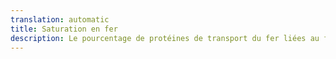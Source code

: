 ```yaml
---
translation: automatic
title: Saturation en fer
description: Le pourcentage de protéines de transport du fer liées au fer
---
```

